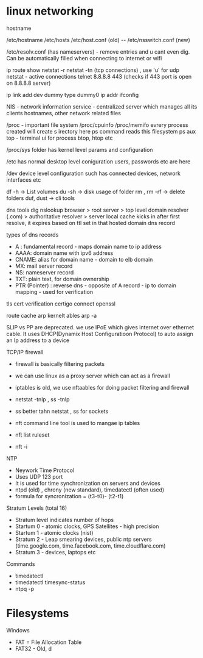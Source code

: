 linux networking
================

hostname

/etc/hostname
/etc/hosts
/etc/host.conf (old)  -- /etc/nsswitch.conf (new)

/etc/resolv.conf (has nameservers) - remove entries and u cant even dig. Can be automatically filled when connecting to internet or wifi

ip route show
netstat -r
netstat -tn (tcp connections) , use 'u' for udp
netstat - active connections
telnet 8.8.8.8 443 (checks if 443 port is open on 8.8.8.8 server)


ip link add dev dummy type dummy0
ip addr
ifconfig

NIS - network information service - centralized server which manages all its clients hostnames, other network related files

/proc - important file system 
/proc/cpuinfo
/proc/memifo
evrery process created will create s irectory here
ps command reads this filesystem
ps aux
top - terminal ui for process
btop, htop etc

/proc/sys folder has kernel level params and configuration

/etc has normal desktop level coniguration
users, passwords etc are here

/dev
device level configuration such has connected devices, network interfaces etc


df -h -> List volumes
du -sh -> disk usage of folder
rm , rm -rf -> delete folders
duf, dust -> cli tools

dns tools
dig
nslookup
browser > root server > top level domain resolver (.com) > authoritative resolver > server
local cache kicks in after first resolve, it  expires based on ttl set in that  hosted domain dns record

types of dns records
- A : fundamental record - maps domain name to ip address
- AAAA: domain name with ipv6 address
- CNAME: alias for domain name - domain to elb domain
- MX: mail server record
- NS: nameserver record
- TXT: plain text, for domain ownership
- PTR (Pointer) : reverse dns - opposite of A record - ip to domain mapping - used for verification

tls cert verification
certigo connect
openssl

route cache
arp kernelt ables
arp -a

SLIP vs PP are deprecated. we use IPoE which gives internet over ethernet cable. It uses DHCP(Dynamix Host Configuratioon Protocol) to auto assign an Ip address to a device

TCP/IP firewall
- firewall is basically filtering packets
- we can use linux as a proxy server which can act as a firewall
- iptables is old, we use nftaables for doing packet filtering and firewall

- netstat -tnlp , ss -tnlp
- ss better tahn netstat , ss for sockets
- nft command line tool is used to mangae ip tables 
- nft list ruleset
- nft -i


NTP
- Neywork Time Protocol
- Uses UDP 123 port
- It is used for time synchronization on servers and devices
- ntpd (old) , chrony (new standard), timedatectl (often used)
- formula for syncronization = (t3-t0)- (t2-t1)

Stratum Levels (total 16)
- Stratum level indicates number of hops
- Startum 0 - atomic clocks, GPS Satellites - high precision
- Startum 1 - atomic clocks (nist)
- Stratum 2 - Leap smearing devices, public ntp servers (time.google.com, time.facebook.com, time.cloudflare.com)
- Stratum 3 - devices, laptops etc

Commands
- timedatectl
- timedatectl timesync-status
- ntpq -p


# Filesystems

Windows
- FAT = File Allocation Table
- FAT32 - Old, d